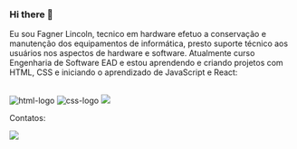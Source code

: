 ### Hi there 👋

  Eu sou Fagner Lincoln, tecnico em hardware efetuo a conservação e manutenção dos equipamentos de informática, 
presto suporte técnico aos usuários nos aspectos de hardware e software. 
Atualmente curso Engenharia de Software EAD e estou aprendendo e criando projetos com HTML, CSS e iniciando o aprendizado de JavaScript e React:
<br>
<br>

 <img src="https://img.shields.io/badge/HTML5-E34F26?style=for-the-badge&logo=html5&logoColor=white" alt="html-logo" /> 
 <img src="https://img.shields.io/badge/CSS3-1572B6?style=for-the-badge&logo=css3&logoColor=white" alt="css-logo" />
 <img src="https://img.shields.io/badge/JavaScript-F7DF1E?style=for-the-badge&logo=javascript&logoColor=black" /> 

 Contatos:

 <img src="https://img.shields.io/badge/WhatsApp-25D366?style=for-the-badge&logo=whatsapp&logoColor=white" /> 





<!--
**FagnerLincoln/FagnerLincoln** is a ✨ _special_ ✨ repository because its `README.md` (this file) appears on your GitHub profile.

Here are some ideas to get you started:

- 🔭 I’m currently working on ...
- 🌱 I’m currently learning ...
- 👯 I’m looking to collaborate on ...
- 🤔 I’m looking for help with ...
- 💬 Ask me about ...
- 📫 How to reach me: ...
- 😄 Pronouns: ...
- ⚡ Fun fact: ...
-->
